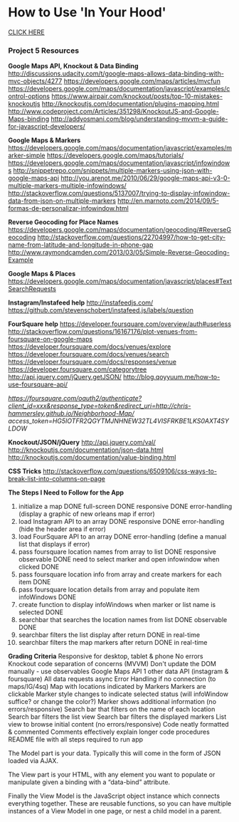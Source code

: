 <h1>How to Use 'In Your Hood'</h1>
<a href="http://chris-hammersley.github.io/Neighborhood-Map/">CLICK HERE</a>


<h3>Project 5 Resources</h3>

<strong>Google Maps API, Knockout & Data Binding</strong>
http://discussions.udacity.com/t/google-maps-allows-data-binding-with-mvc-objects/4277
https://developers.google.com/maps/articles/mvcfun
https://developers.google.com/maps/documentation/javascript/examples/control-options
https://www.airpair.com/knockout/posts/top-10-mistakes-knockoutjs
http://knockoutjs.com/documentation/plugins-mapping.html
http://www.codeproject.com/Articles/351298/KnockoutJS-and-Google-Maps-binding
http://addyosmani.com/blog/understanding-mvvm-a-guide-for-javascript-developers/

<strong>Google Maps & Markers</strong>
https://developers.google.com/maps/documentation/javascript/examples/marker-simple
https://developers.google.com/maps/tutorials/
https://developers.google.com/maps/documentation/javascript/infowindows
http://snippetrepo.com/snippets/multiple-markers-using-json-with-google-maps-api
http://you.arenot.me/2010/06/29/google-maps-api-v3-0-multiple-markers-multiple-infowindows/
http://stackoverflow.com/questions/5137007/trying-to-display-infowindow-data-from-json-on-multiple-markers
http://en.marnoto.com/2014/09/5-formas-de-personalizar-infowindow.html

<strong>Reverse Geocoding for Place Names</strong>
https://developers.google.com/maps/documentation/geocoding/#ReverseGeocoding
http://stackoverflow.com/questions/22704997/how-to-get-city-name-from-latitude-and-longitude-in-phone-gap
http://www.raymondcamden.com/2013/03/05/Simple-Reverse-Geocoding-Example

<strong>Google Maps & Places</strong>
https://developers.google.com/maps/documentation/javascript/places#TextSearchRequests

<strong>Instagram/Instafeed help</strong>
http://instafeedjs.com/
https://github.com/stevenschobert/instafeed.js/labels/question

<strong>FourSquare help</strong>
https://developer.foursquare.com/overview/auth#userless
http://stackoverflow.com/questions/16167176/plot-venues-from-foursquare-on-google-maps
https://developer.foursquare.com/docs/venues/explore
https://developer.foursquare.com/docs/venues/search
https://developer.foursquare.com/docs/responses/venue
https://developer.foursquare.com/categorytree
http://api.jquery.com/jQuery.getJSON/
http://blog.qoyyuum.me/how-to-use-foursquare-api/

<i>https://foursquare.com/oauth2/authenticate?client_id=xxx&response_type=token&redirect_uri=http://chris-hammersley.github.io/Neighborhood-Map/</i>
<i>access_token=HG5IOTFR2QGYTMJNHNEW32TL4VISFRKBE1LKS0AXT4SYLDOW</i>

<strong>Knockout/JSON/jQuery</strong>
http://api.jquery.com/val/
http://knockoutjs.com/documentation/json-data.html
http://knockoutjs.com/documentation/value-binding.html

<strong>CSS Tricks</strong>
http://stackoverflow.com/questions/6509106/css-ways-to-break-list-into-columns-on-page

<strong>The Steps I Need to Follow for the App</strong>
1. initialize a map DONE
    full-screen DONE
    responsive DONE
    error-handling (display a graphic of new orleans map if error)
2. load Instagram API to an array DONE
    responsive DONE
    error-handling (hide the header area if error)
3. load FourSquare API to an array DONE
    error-handling (define a manual list that displays if error)
4. pass foursquare location names from array to list DONE
    responsive
    observable DONE
    need to select marker and open infowindow when clicked DONE
5. pass foursquare location info from array and create markers for each item DONE
6. pass foursquare location details from array and populate item infoWindows DONE
7. create function to display infoWindows when marker or list name is selected DONE
8. searchbar that searches the location names from list DONE
    observable DONE
9. searchbar filters the list display
    after return DONE
    in real-time
10. searchbar filters the map markers
    after return DONE
    in real-time

<strong>Grading Criteria</strong>
Responsive for desktop, tablet & phone
No errors
Knockout code separation of concerns (MVVM)
Don't update the DOM manually - use observables
Google Maps API
1 other data API (instagram & foursquare)
All data requests async
Error Handling if no connection (to maps/IG/4sq)
Map with locations indicated by Markers
Markers are clickable
Marker style changes to indicate selected status (will infoWindow suffice? or change the color?)
Marker shows additional information (no errors/responsive)
Search bar that filters on the name of each location
Search bar filters the list view
Search bar filters the displayed markers
List view to browse initial content (no errors/responsive)
Code neatly formatted & commented
Comments effectively explain longer code procedures
README file with all steps required to run app

The Model part is your data. Typically this will come in the form of JSON loaded via AJAX.

The View part is your HTML, with any element you want to populate or manipulate given a binding with a “data-bind” attribute.

Finally the View Model is the JavaScript object instance which connects everything together. These are reusable functions, so you can have multiple instances of a View Model in one page, or nest a child model in a parent.



